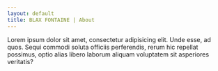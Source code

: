 ```yaml
---
layout: default
title: BLAX FONTAINE | About
---
```


Lorem ipsum dolor sit amet, consectetur adipisicing elit. Unde esse, ad quos. Sequi commodi soluta officiis perferendis, rerum hic repellat possimus, optio alias libero laborum aliquam voluptatem sit asperiores veritatis?
